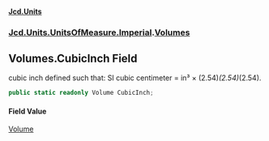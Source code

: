 #### [Jcd.Units](index 'index')
### [Jcd.Units.UnitsOfMeasure.Imperial](Jcd.Units.UnitsOfMeasure.Imperial 'Jcd.Units.UnitsOfMeasure.Imperial').[Volumes](Volumes 'Jcd.Units.UnitsOfMeasure.Imperial.Volumes')

## Volumes.CubicInch Field

cubic inch defined such that: SI cubic centimeter = in³ × (2.54)*(2.54)*(2.54).

```csharp
public static readonly Volume CubicInch;
```

#### Field Value
[Volume](Volume 'Jcd.Units.UnitTypes.Volume')